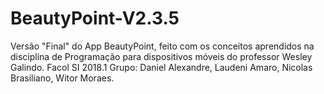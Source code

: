 # BeautyPoint-V2.3.5
Versão "Final" do App BeautyPoint, feito com os conceitos aprendidos na disciplina de Programação para dispositivos móveis do professor Wesley Galindo.
Facol SI 2018.1
Grupo: Daniel Alexandre, Laudeni Amaro, Nicolas Brasiliano, Witor Moraes.
